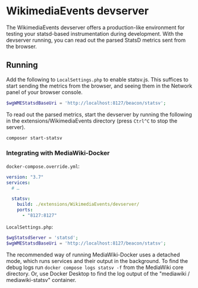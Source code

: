 # WikimediaEvents devserver

The WikimediaEvents devserver offers a production-like environment for testing
your statsd-based instrumentation during development. With the devserver running,
you can read out the parsed StatsD metrics sent from the browser.

## Running

Add the following to `LocalSettings.php` to enable statsv.js. This suffices
to start sending the metrics from the browser, and seeing them in the Network
panel of your browser console.

```php
$wgWMEStatsdBaseUri = 'http://localhost:8127/beacon/statsv';
```

To read out the parsed metrics, start the devserver by running the following in
the extensions/WikimediaEvents directory (press `Ctrl^C` to stop the server).

```bash
composer start-statsv
```

### Integrating with MediaWiki-Docker

`docker-compose.override.yml`:

```yaml
version: "3.7"
services:
  # …

  statsv:
    build: ./extensions/WikimediaEvents/devserver/
    ports:
      - "8127:8127"
```

`LocalSettings.php`:

```php
$wgStatsdServer = 'statsd';
$wgWMEStatsdBaseUri = 'http://localhost:8127/beacon/statsv';
```

The recommended way of running MediaWiki-Docker uses a detached mode,
which runs services and their output in the background. To find the
debug logs run `docker compose logs statsv -f` from the MediaWiki
core directory. Or, use Docker Desktop to find the log output of
the "mediawiki / mediawiki-statsv" container.
